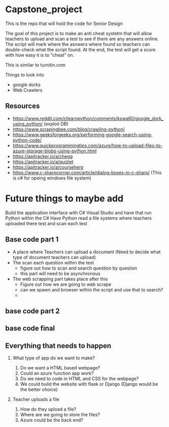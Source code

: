 # Capstone_project
This is the repo that will hold the code for Senior Design

The goal of this project is to make an anti cheat systetm that will allow teachers to upload and scan a test to see if there are any answers online.
The script will mark where the asnwers where found so teachers can double-check what the script found.
At the end, the test will get a score with how easy it is to "cheat" on.

This is similar to turnitin.com

Things to look into
* google dorks
* Web Crawlers

## Resources
- https://www.reddit.com/r/learnpython/comments/kswa60/google_dork_using_python/    (exploit DB)
- https://www.scrapingbee.com/blog/crawling-python/
- https://www.geeksforgeeks.org/performing-google-search-using-python-code/
- https://www.quickprogrammingtips.com/azure/how-to-upload-files-to-azure-storage-blobs-using-python.html
- https://apitracker.io/a/chegg
- https://apitracker.io/a/quizlet
- https://apitracker.io/a/coursehero
- https://www.c-sharpcorner.com/article/dialog-boxes-in-c-sharp/ (This is c# for opeing windows file system)

# Future things to maybe add
Build the application interface with C# Visual Studio and have that run Python within the C#
Have Python read a file systems where teachers uploaded there test and scan each test

## Base code part 1
* A place where Teachers can upload a document (Need to decide what type of document teachers can upload)
* The scan each question within the test
  * figure out how to scan and search question by question
  * this part will need to be asynchronous
* The web scrapping part takes place after this
  * Figure out how we are going to web scrape
  * can we spawn and browser within the script and use that to search?
  * 



## base code part 2



## base code final



## Everything that needs to happen
1. What type of app do we want to make?
   1. Do we want a HTML based webpage?
   2. Could an azure function app work?
   3. Do we need to code in HTML and CSS for the webpage?
   4. We could build the website with flask or Django (Django would be the better choice)

2. Teacher uploads a file
   1. How do they upload a file?
   2. Where are we going to store the files?
   3. Azure could be the back end?
